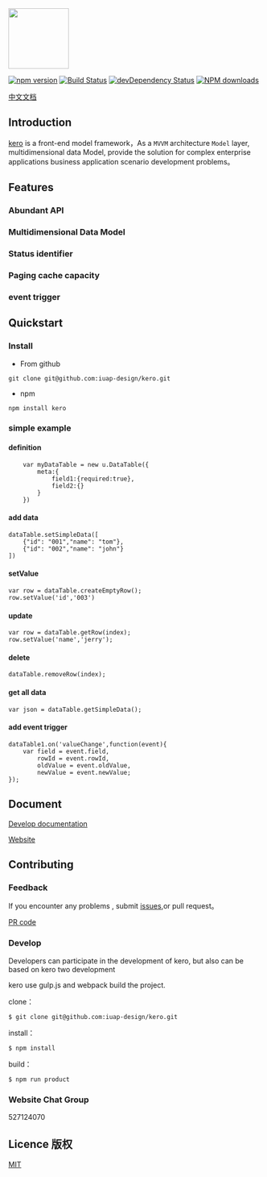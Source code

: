 <img src="http://tinper.org/assets/images/kero.png" width="120" style="max-width:100%;"/>


[![npm version](https://img.shields.io/npm/v/kero.svg)](https://www.npmjs.com/package/kero)
[![Build Status](https://img.shields.io/travis/iuap-design/kero/master.svg)](https://travis-ci.org/iuap-design/kero)
[![devDependency Status](https://img.shields.io/david/dev/iuap-design/kero.svg)](https://david-dm.org/iuap-design/kero#info=devDependencies)
[![NPM downloads](http://img.shields.io/npm/dm/kero.svg?style=flat)](https://npmjs.org/package/kero)


[中文文档](./README_CN.md)
##  Introduction
[kero](http://tinper.org/dist/kero/index.html) is a front-end model framework，As a ` MVVM ` architecture ` Model ` layer, multidimensional data Model, provide the solution for complex enterprise applications business application scenario development problems。


## Features


### Abundant API



### Multidimensional Data Model 


### Status identifier


### Paging cache capacity


### event trigger


## Quickstart

### Install

- From github
```
git clone git@github.com:iuap-design/kero.git
```

- npm

```
npm install kero
```

### simple example

#### definition


		var myDataTable = new u.DataTable({
			meta:{
				field1:{required:true},
				field2:{}
			}
		})





####  add data


    dataTable.setSimpleData([
        {"id": "001","name": "tom"},
        {"id": "002","name": "john"}
    ])



#### setValue

	var row = dataTable.createEmptyRow();
	row.setValue('id','003')


#### update

	var row = dataTable.getRow(index);
	row.setValue('name','jerry');


#### delete

	dataTable.removeRow(index);

#### get all data

	var json = dataTable.getSimpleData();

#### add event trigger

```
dataTable1.on('valueChange',function(event){
	var field = event.field,
		rowId = event.rowId,
		oldValue = event.oldValue,
		newValue = event.newValue;
});
```


## Document

[Develop documentation](http://tinper.org/dist/kero/docs/overview.html)

[Website](http://tinper.org)

## Contributing


### Feedback

If you encounter any problems , submit [issues](https://github.com/iuap-design/kero/issues),or pull request。

[PR code](CONTRIBUTING.md)

### Develop

Developers can participate in the development of kero,  but also can be based on kero two development


kero use gulp.js and webpack build the project.


clone：

```
$ git clone git@github.com:iuap-design/kero.git
```

install：

```
$ npm install
```

build：

```
$ npm run product
```

### Website Chat Group

527124070

## Licence 版权

[MIT](./LICENSE)
